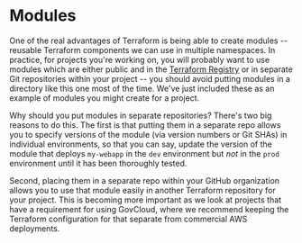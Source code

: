 # Modules

One of the real advantages of Terraform is being able to create modules
-- reusable Terraform components we can use in multiple namespaces. In
practice, for projects you're working on, you will probably want to use
modules which are either public and in the [Terraform
Registry](https://registry.terraform.io) or in separate Git repositories
within your project -- you should avoid putting modules in a directory
like this one most of the time. We've just included these as an example
of modules you might create for a project.

Why should you put modules in separate repositories? There's two big
reasons to do this. The first is that putting them in a separate repo
allows you to specify versions of the module (via version numbers or
Git SHAs) in individual environments, so that you can say, update the
version of the module that deploys `my-webapp` in the `dev` environment
but *not* in the `prod` environment until it has been thoroughly tested.

Second, placing them in a separate repo within your GitHub organization
allows you to use that module easily in another Terraform repository for
your project. This is becoming more important as we look at projects that
have a requirement for using GovCloud, where we recommend keeping the
Terraform configuration for that separate from commercial AWS deployments.
